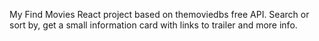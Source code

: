 My Find Movies React project based on themoviedbs free API. Search or sort by, get a small information card with links to trailer and more info.
